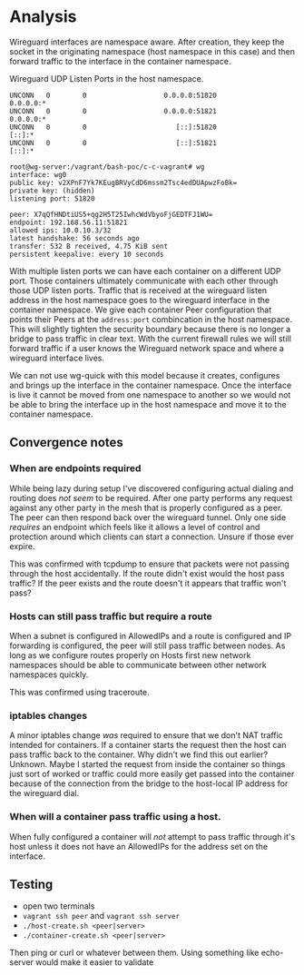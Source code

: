 # Analysis

Wireguard interfaces are namespace aware. After creation, they keep the
socket in the originating namespace (host namespace in this case) and then
forward traffic to the interface in the container namespace.

Wireguard UDP Listen Ports in the host namespace.
```commandline
UNCONN   0        0                   0.0.0.0:51820           0.0.0.0:*
UNCONN   0        0                   0.0.0.0:51821           0.0.0.0:*
UNCONN   0        0                      [::]:51820              [::]:*
UNCONN   0        0                      [::]:51821              [::]:*
```

```commandline
root@wg-server:/vagrant/bash-poc/c-c-vagrant# wg
interface: wg0
public key: v2XPnF7Yk7KEugBRVyCdD6mssm2Tsc4edDUApwzFoBk=
private key: (hidden)
listening port: 51820

peer: X7qQfHNDtiUS5+qg2H5T25IwhcWdVbyoFjGEDTFJ1WU=
endpoint: 192.168.56.11:51821
allowed ips: 10.0.10.3/32
latest handshake: 56 seconds ago
transfer: 532 B received, 4.75 KiB sent
persistent keepalive: every 10 seconds
```


With multiple listen ports we can have each container on a different UDP port. Those containers ultimately communicate
with each other through those UDP listen ports. Traffic that is received at the wireguard listen address in the host
namespace goes to the wireguard interface in the container namespace. We give each container Peer configuration that
points their Peers at the `address:port` combincation in the host namespace. This will slightly tighten the security
boundary because there is no longer a bridge to pass traffic in clear text. With the current firewall rules we will
still forward traffic if a user knows the Wireguard network space and where a wireguard interface lives.

We can not use wg-quick with this model because it creates, configures and brings up the interface in the container
namespace. Once the interface is live it cannot be moved from one namespace to another so we would not be able to bring
the interface up in the host namespace and move it to the container namespace.

## Convergence notes

### When are endpoints required
While being lazy during setup I've discovered configuring actual dialing and routing does _not seem_ to be required.
After one party performs any request against any other party in the mesh that is properly configured as a peer. The peer
can then respond back over the wireguard tunnel. Only one side _requires_ an endpoint which feels like it allows a level
of control and protection around which clients can start a connection. Unsure if those ever expire.

This was confirmed with tcpdump to ensure that packets were not passing through the host accidentally. If the route
didn't exist would the host pass traffic? If the peer exists and the route doesn't it appears that traffic won't pass?

### Hosts can still pass traffic but require a route

When a subnet is configured in AllowedIPs and a route is configured and IP forwarding is configured, the peer will still
pass traffic between nodes. As long as we configure routes properly on Hosts first new network namespaces should be able
to communicate between other network namespaces quickly.

This was confirmed using traceroute.

### iptables changes

A minor iptables change _was_ required to ensure that we don't NAT traffic intended for containers. If a container
starts the request then the host can pass traffic back to the container. Why didn't we find this out earlier? Unknown.
Maybe I started the request from inside the container so things just sort of worked or traffic could more easily get
passed into the container because of the connection from the bridge to the host-local IP address for the wireguard dial.

### When will a container pass traffic using a host.
When fully configured a container will _not_ attempt to pass traffic through it's host unless it does not have an
AllowedIPs for the address set on the interface.

## Testing
* open two terminals
* `vagrant ssh peer` and `vagrant ssh server`
* `./host-create.sh <peer|server>`
* `./container-create.sh <peer|server>`

Then ping or curl or whatever between them. Using something like echo-server would make it easier to validate